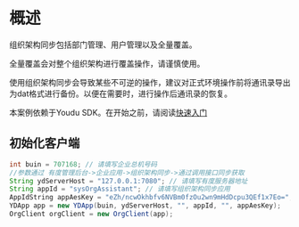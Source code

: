 # 概述

组织架构同步包括部门管理、用户管理以及全量覆盖。

全量覆盖会对整个组织架构进行覆盖操作，请谨慎使用。

使用组织架构同步会导致某些不可逆的操作，建议对正式环境操作前将通讯录导出为dat格式进行备份。以便在需要时，进行操作后通讯录的恢复。

本案例依赖于Youdu SDK。在开始之前，请阅读[快速入门](https://youdu.im/api/quickstart.html)

## 初始化客户端

```java
int buin = 707168; // 请填写企业总机号码
//参数通过 有度管理后台->企业应用->组织架构同步->通过调用接口同步获取
String ydServerHost = "127.0.0.1:7080"; // 请填写有度服务器地址
String appId = "sysOrgAssistant"; // 请填写组织架构同步应用
AppIdString appAesKey = "eZh/ncwOkhbfv6NVBm0fzOu2wn9mHdDcpu3QEf1x7Eo="; // 请填写组织架构同步应用的EncodingaesKey
YDApp app = new YDApp(buin, ydServerHost, "", appId, "", appAesKey);
OrgClient orgClient = new OrgClient(app);
```